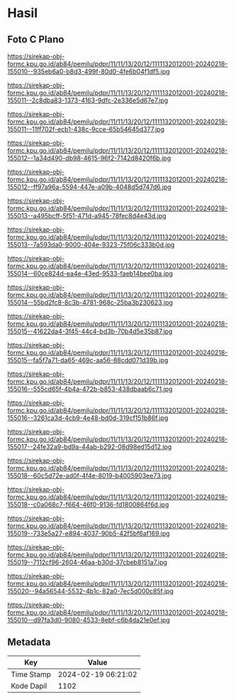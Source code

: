 # Hasil

## Foto C Plano

https://sirekap-obj-formc.kpu.go.id/ab84/pemilu/pdpr/11/11/13/20/12/1111132012001-20240218-155010--935eb6a0-b8d3-499f-80d0-4fe6b04f1df5.jpg

https://sirekap-obj-formc.kpu.go.id/ab84/pemilu/pdpr/11/11/13/20/12/1111132012001-20240218-155011--2c8dba83-1373-4163-9dfc-2e336e5d67e7.jpg

https://sirekap-obj-formc.kpu.go.id/ab84/pemilu/pdpr/11/11/13/20/12/1111132012001-20240218-155011--11ff702f-ecb1-438c-9cce-65b54645d377.jpg

https://sirekap-obj-formc.kpu.go.id/ab84/pemilu/pdpr/11/11/13/20/12/1111132012001-20240218-155012--1a34d490-db98-4615-96f2-7142d8420f6b.jpg

https://sirekap-obj-formc.kpu.go.id/ab84/pemilu/pdpr/11/11/13/20/12/1111132012001-20240218-155012--ff97a96a-5594-447e-a09b-4048d5d747d6.jpg

https://sirekap-obj-formc.kpu.go.id/ab84/pemilu/pdpr/11/11/13/20/12/1111132012001-20240218-155013--a495bcff-5f51-471d-a945-78fec8d4e43d.jpg

https://sirekap-obj-formc.kpu.go.id/ab84/pemilu/pdpr/11/11/13/20/12/1111132012001-20240218-155013--7a593da0-9000-404e-9323-75f06c333b0d.jpg

https://sirekap-obj-formc.kpu.go.id/ab84/pemilu/pdpr/11/11/13/20/12/1111132012001-20240218-155014--60ce824d-ea4e-43ed-9533-faeb14bee0ba.jpg

https://sirekap-obj-formc.kpu.go.id/ab84/pemilu/pdpr/11/11/13/20/12/1111132012001-20240218-155014--55bd2fc8-8c3b-4781-968c-25ba3b230623.jpg

https://sirekap-obj-formc.kpu.go.id/ab84/pemilu/pdpr/11/11/13/20/12/1111132012001-20240218-155015--41622da4-3f45-44c4-bd3b-70b4d5e35b87.jpg

https://sirekap-obj-formc.kpu.go.id/ab84/pemilu/pdpr/11/11/13/20/12/1111132012001-20240218-155015--fa5f7a71-da65-469c-aa56-88cdd071d39b.jpg

https://sirekap-obj-formc.kpu.go.id/ab84/pemilu/pdpr/11/11/13/20/12/1111132012001-20240218-155016--555cd65f-4b4a-472b-b853-438dbaab6c71.jpg

https://sirekap-obj-formc.kpu.go.id/ab84/pemilu/pdpr/11/11/13/20/12/1111132012001-20240218-155016--3261ca3d-4cb9-4e48-bd0d-319cf151b86f.jpg

https://sirekap-obj-formc.kpu.go.id/ab84/pemilu/pdpr/11/11/13/20/12/1111132012001-20240218-155017--24fe32a9-bd9a-44ab-b292-08d98ed15d12.jpg

https://sirekap-obj-formc.kpu.go.id/ab84/pemilu/pdpr/11/11/13/20/12/1111132012001-20240218-155018--60c5d72e-ad0f-4f4e-8019-b4005903ee73.jpg

https://sirekap-obj-formc.kpu.go.id/ab84/pemilu/pdpr/11/11/13/20/12/1111132012001-20240218-155018--c0a068c7-f664-46f0-9136-fd1800864f6d.jpg

https://sirekap-obj-formc.kpu.go.id/ab84/pemilu/pdpr/11/11/13/20/12/1111132012001-20240218-155019--733e5a27-e894-4037-90b5-42f5bf6af169.jpg

https://sirekap-obj-formc.kpu.go.id/ab84/pemilu/pdpr/11/11/13/20/12/1111132012001-20240218-155019--7112cf96-2604-46aa-b30d-37cbeb8151a7.jpg

https://sirekap-obj-formc.kpu.go.id/ab84/pemilu/pdpr/11/11/13/20/12/1111132012001-20240218-155020--94a56544-5532-4b1c-82a0-7ec5d000c85f.jpg

https://sirekap-obj-formc.kpu.go.id/ab84/pemilu/pdpr/11/11/13/20/12/1111132012001-20240218-155010--d97fa3d0-9080-4533-8ebf-c6b4da21e0ef.jpg


## Metadata

| Key        | Value               |
| ---------- | ------------------- |
| Time Stamp | 2024-02-19 06:21:02 |
| Kode Dapil | 1102                |



